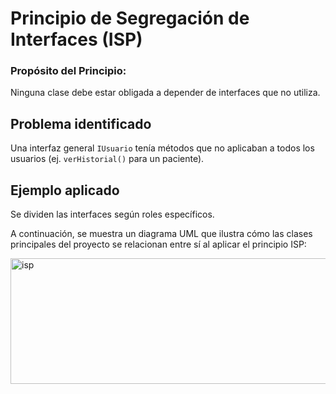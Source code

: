 # Principio de Segregación de Interfaces (ISP)

### Propósito del Principio:
Ninguna clase debe estar obligada a depender de interfaces que no utiliza.

## Problema identificado

Una interfaz general `IUsuario` tenía métodos que no aplicaban a todos los usuarios (ej. `verHistorial()` para un paciente).

## Ejemplo aplicado

Se dividen las interfaces según roles específicos.

A continuación, se muestra un diagrama UML que ilustra cómo las clases principales del proyecto se relacionan entre sí al aplicar el principio ISP:

<img width="509" height="201" alt="isp" src="https://github.com/user-attachments/assets/54f196ff-efe3-400d-b41a-b9fb35a336f7" />
